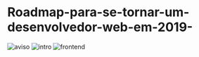 # Roadmap-para-se-tornar-um-desenvolvedor-web-em-2019-
![aviso](https://user-images.githubusercontent.com/50750452/61823732-ba609380-ae32-11e9-9206-62a82f56b3ba.png)
![intro](https://user-images.githubusercontent.com/50750452/61823773-d5330800-ae32-11e9-87f1-8eb5e7d3b2ef.png)
![frontend](https://user-images.githubusercontent.com/50750452/61823838-f4319a00-ae32-11e9-8c6b-b170cd6bb261.png)


